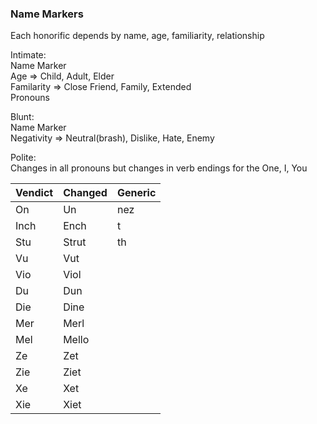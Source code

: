 ### Name Markers

Each honorific depends by name, age, familiarity, relationship

Intimate:  
Name Marker  
Age => Child, Adult, Elder  
Familarity => Close Friend, Family, Extended  
Pronouns  

Blunt:  
Name Marker  
Negativity => Neutral(brash), Dislike, Hate, Enemy

Polite:  
Changes in all pronouns but changes in verb endings for the One, I, You  

Vendict | Changed | Generic
--- | --- | --- |
On |  Un | nez
Inch | Ench | t
Stu | Strut | th
Vu | Vut |
Vio | Viol |
Du | Dun |
Die | Dine |
Mer | Merl |
Mel | Mello |
Ze | Zet |
Zie | Ziet |
Xe | Xet |
Xie | Xiet |